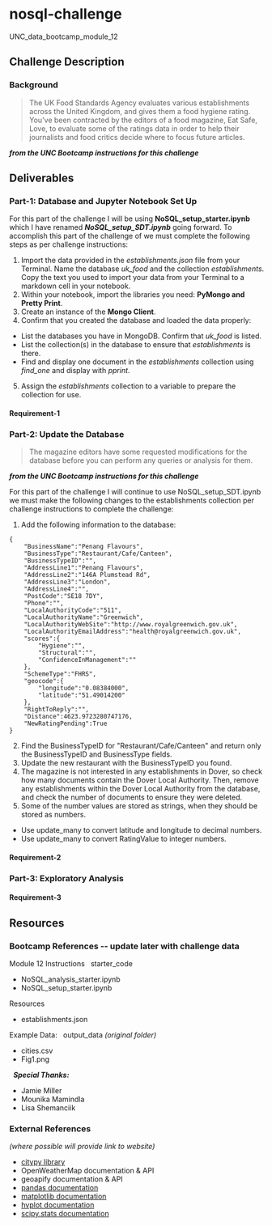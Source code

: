# nosql-challenge
UNC_data_bootcamp_module_12

## Challenge Description
### Background
> The UK Food Standards Agency evaluates various establishments across the United Kingdom, and gives them a food hygiene rating. You've been contracted by the editors of a food magazine, Eat Safe, Love, to evaluate some of the ratings data in order to help their journalists and food critics decide where to focus future articles.

***from the UNC Bootcamp instructions for this challenge***

## Deliverables



### Part-1: Database and Jupyter Notebook Set Up
For this part of the challenge I will be using __NoSQL_setup_starter.ipynb__ which I have renamed ***NoSQL_setup_SDT.ipynb*** going forward. To accomplish this part of the challenge of we must complete the following steps as per challenge instructions:
1) Import the data provided in the _establishments.json_ file from your Terminal. Name the database _uk_food_ and the collection _establishments_. Copy the text you used to import your data from your Terminal to a markdown cell in your notebook.
2) Within your notebook, import the libraries you need: __PyMongo and Pretty Print__.
3) Create an instance of the __Mongo Client__.
4) Confirm that you created the database and loaded the data properly:
  * List the databases you have in MongoDB. Confirm that _uk_food_ is listed.
  * List the collection(s) in the database to ensure that _establishments_ is there.
  * Find and display one document in the _establishments_ collection using _find_one_ and display with _pprint_.
5) Assign the _establishments_ collection to a variable to prepare the collection for use.

#### Requirement-1





### Part-2: Update the Database
> The magazine editors have some requested modifications for the database before you can perform any queries or analysis for them.

***from the UNC Bootcamp instructions for this challenge***

For this part of the challenge I will continue to use NoSQL_setup_SDT.ipynb we must make the following changes to the establishments collection per challenge instructions to complete the challenge:
1) Add the following information to the database:

```
{
    "BusinessName":"Penang Flavours",
    "BusinessType":"Restaurant/Cafe/Canteen",
    "BusinessTypeID":"",
    "AddressLine1":"Penang Flavours",
    "AddressLine2":"146A Plumstead Rd",
    "AddressLine3":"London",
    "AddressLine4":"",
    "PostCode":"SE18 7DY",
    "Phone":"",
    "LocalAuthorityCode":"511",
    "LocalAuthorityName":"Greenwich",
    "LocalAuthorityWebSite":"http://www.royalgreenwich.gov.uk",
    "LocalAuthorityEmailAddress":"health@royalgreenwich.gov.uk",
    "scores":{
        "Hygiene":"",
        "Structural":"",
        "ConfidenceInManagement":""
    },
    "SchemeType":"FHRS",
    "geocode":{
        "longitude":"0.08384000",
        "latitude":"51.49014200"
    },
    "RightToReply":"",
    "Distance":4623.9723280747176,
    "NewRatingPending":True
}
```

2) Find the BusinessTypeID for "Restaurant/Cafe/Canteen" and return only the BusinessTypeID and BusinessType fields.
3) Update the new restaurant with the BusinessTypeID you found.
4) The magazine is not interested in any establishments in Dover, so check how many documents contain the Dover Local Authority. Then, remove any establishments within the Dover Local Authority from the database, and check the number of documents to ensure they were deleted.
5) Some of the number values are stored as strings, when they should be stored as numbers.
 * Use update_many to convert latitude and longitude to decimal numbers.
 * Use update_many to convert RatingValue to integer numbers.

#### Requirement-2


### Part-3: Exploratory Analysis



#### Requirement-3



## Resources
### Bootcamp References -- update later with challenge data
Module 12 Instructions
 
starter_code
* NoSQL_analysis_starter.ipynb
* NoSQL_setup_starter.ipynb

Resources
* establishments.json

Example Data:
 
output_data _(original folder)_
* cities.csv
* Fig1.png

 
***Special Thanks:***
* Jamie Miller
* Mounika Mamindla
* Lisa Shemanciik
 
### External References
_(where possible will provide link to website)_
* [citypy library](https://github.com/wingchen/citipy)
* OpenWeatherMap documentation & API
* geoapify documentation & API
* [pandas documentation](https://pandas.pydata.org/docs/reference/general_functions.html)
* [matplotlib documentation](https://matplotlib.org/stable/index.html)
* [hvplot documentation](https://hvplot.holoviz.org/reference/geopandas/points.html)
* [scipy.stats documentation](https://docs.scipy.org/doc/scipy/reference/stats.html)



